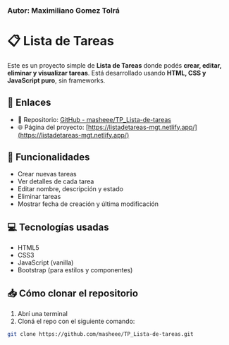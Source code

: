 ### Autor: Maximiliano Gomez Tolrá

# 📋 Lista de Tareas

Este es un proyecto simple de **Lista de Tareas** donde podés **crear, editar, eliminar y visualizar tareas**. Está desarrollado usando **HTML, CSS y JavaScript puro**, sin frameworks.

## 🔗 Enlaces

- 🧠 Repositorio: [GitHub - masheee/TP_Lista-de-tareas](https://github.com/masheee/TP_Lista-de-tareas)
- 🌐 Página del proyecto: [https://listadetareas-mgt.netlify.app/](https://listadetareas-mgt.netlify.app/)

## 🚀 Funcionalidades

- Crear nuevas tareas
- Ver detalles de cada tarea
- Editar nombre, descripción y estado
- Eliminar tareas
- Mostrar fecha de creación y última modificación

## 💻 Tecnologías usadas

- HTML5
- CSS3
- JavaScript (vanilla)
- Bootstrap (para estilos y componentes)

## 📥 Cómo clonar el repositorio

1. Abrí una terminal
2. Cloná el repo con el siguiente comando:

```bash
git clone https://github.com/masheee/TP_Lista-de-tareas.git
